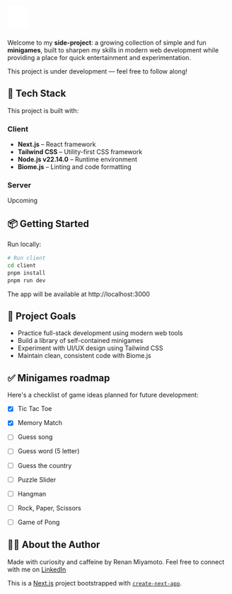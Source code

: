 # ![minigames Logo](./client/public/logo.svg)

Welcome to my **side-project**: a growing collection of simple and fun **minigames**, built to sharpen my skills in modern web development while providing a place for quick entertainment and experimentation.

This project is under development — feel free to follow along!

## 🚀 Tech Stack

This project is built with:

### Client
- **Next.js** – React framework
- **Tailwind CSS** – Utility-first CSS framework
- **Node.js v22.14.0** – Runtime environment
- **Biome.js** – Linting and code formatting

### Server
Upcoming

## 📦 Getting Started

Run locally:

```bash
# Run client
cd client
pnpm install
pnpm run dev
```

The app will be available at http://localhost:3000


## 🧠 Project Goals

- Practice full-stack development using modern web tools
- Build a library of self-contained minigames
- Experiment with UI/UX design using Tailwind CSS
- Maintain clean, consistent code with Biome.js


## ✅ Minigames roadmap

Here's a checklist of game ideas planned for future development:
- [x] Tic Tac Toe
- [x] Memory Match
- [ ] Guess song
- [ ] Guess word (5 letter)
- [ ] Guess the country
- [ ] Puzzle Slider
- [ ] Hangman
- [ ] Rock, Paper, Scissors
- [ ] Game of Pong


## 🙋‍♂️ About the Author

Made with curiosity and caffeine by Renan Miyamoto.
Feel free to connect with me on [LinkedIn](https://www.linkedin.com/in/renanmiyamoto/)

This is a [Next.js](https://nextjs.org) project bootstrapped with [`create-next-app`](https://nextjs.org/docs/app/api-reference/cli/create-next-app).
